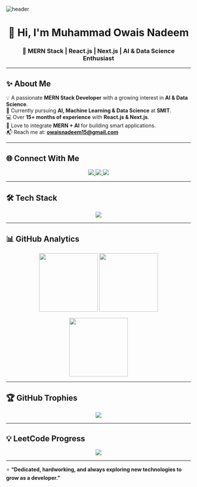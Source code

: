 ![header](https://wallpapercave.com/wp/wp8904080.jpg)

<h1 align="center">👋 Hi, I'm Muhammad Owais Nadeem</h1>
<h3 align="center">🚀 MERN Stack | React.js | Next.js | AI & Data Science Enthusiast</h3>

---

## ✨ About Me  
💡 A passionate **MERN Stack Developer** with a growing interest in **AI & Data Science**.  
🌱 Currently pursuing **AI, Machine Learning & Data Science** at **SMIT**.  
💻 Over **15+ months of experience** with **React.js & Next.js**.  
🤖 Love to integrate **MERN + AI** for building smart applications.  
📬 Reach me at: **owaisnadeem15@gmail.com**  

---

## 🌐 Connect With Me  
<p align="center">
  <a href="https://www.linkedin.com/in/owais-nadeem/" target="_blank">
    <img src="https://img.shields.io/badge/LinkedIn-%230177B5.svg?&style=for-the-badge&logo=linkedin&logoColor=white" />
  </a>
  <a href="https://leetcode.com/owaisnadeem18" target="_blank">
    <img src="https://img.shields.io/badge/LeetCode-FFA116?style=for-the-badge&logo=leetcode&logoColor=white" />
  </a>
  <a href="mailto:owaisnadeem15@gmail.com">
    <img src="https://img.shields.io/badge/Gmail-D14836.svg?&style=for-the-badge&logo=gmail&logoColor=white" />
  </a>
</p>

---

## 🛠️ Tech Stack  
<p align="center">
  <img src="https://skillicons.dev/icons?i=react,next,nodejs,express,mongodb,tailwind,js,python,sklearn,pandas,numpy,bootstrap,c,cpp,html,css" />
</p>

---

## 📊 GitHub Analytics  
<p align="center">
  <img src="https://github-readme-stats.vercel.app/api?username=owaisnadeem18&show_icons=true&theme=tokyonight&hide_border=true" height="160px"/>
  <img src="https://github-readme-stats.vercel.app/api/top-langs/?username=owaisnadeem18&layout=compact&theme=tokyonight&hide_border=true" height="160px"/>
</p>

<p align="center">
  <img src="https://github-readme-streak-stats.herokuapp.com?user=owaisnadeem18&theme=tokyonight&hide_border=true" height="160px"/>
</p>

---

## 🏆 GitHub Trophies  
<p align="center">
  <img src="https://github-profile-trophy.vercel.app/?username=owaisnadeem18&theme=onedark&row=1&column=6" />
</p>

---

## 💡 LeetCode Progress  
<p align="center">
  <img src="https://leetcard.jacoblin.cool/owaisnadeem18?theme=dark&font=Karma&ext=heatmap" />
</p>

---

⭐ **“Dedicated, hardworking, and always exploring new technologies to grow as a developer.”**
